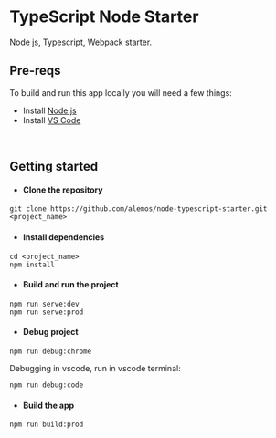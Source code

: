 # TypeScript Node Starter

Node js, Typescript, Webpack starter.

## Pre-reqs
To build and run this app locally you will need a few things:
- Install [Node.js](https://nodejs.org/en/)
- Install [VS Code](https://code.visualstudio.com/)
<br />

## Getting started
- #### Clone the repository
```
git clone https://github.com/alemos/node-typescript-starter.git <project_name>
```
- #### Install dependencies
```
cd <project_name>
npm install
```

- #### Build and run the project
```
npm run serve:dev
npm run serve:prod
```
- #### Debug project
```
npm run debug:chrome
```
Debugging in vscode, run in vscode terminal:
```
npm run debug:code
```

- #### Build the app
```
npm run build:prod
```
